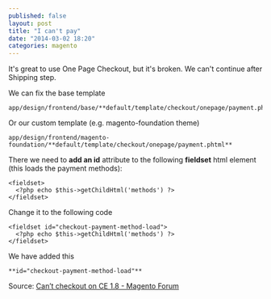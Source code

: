 ```yaml
---
published: false
layout: post
title: "I can't pay"
date: "2014-03-02 18:20"
categories: magento
---
```


It's great to use One Page Checkout, but it's broken. We can't continue after Shipping step.

We can fix the base template

    app/design/frontend/base/**default/template/checkout/onepage/payment.phtml**

Or our custom template (e.g. magento-foundation theme)

    app/design/frontend/magento-foundation/**default/template/checkout/onepage/payment.phtml**

There we need to **add an id** attribute to the following **fieldset** html element (this loads the payment methods):

    <fieldset>
      <?php echo $this->getChildHtml('methods') ?>
    </fieldset>

Change it to the following code

    <fieldset id="checkout-payment-method-load">
      <?php echo $this->getChildHtml('methods') ?>
    </fieldset>

We have added this

    **id="checkout-payment-method-load"**


Source: [Can’t checkout on CE 1.8 - Magento Forum](http://www.magentocommerce.com/boards/viewthread/441003/)

